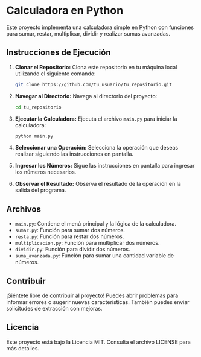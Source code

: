 # Calculadora en Python

Este proyecto implementa una calculadora simple en Python con funciones para sumar, restar, multiplicar, dividir y realizar sumas avanzadas.

## Instrucciones de Ejecución

1. **Clonar el Repositorio:** Clona este repositorio en tu máquina local utilizando el siguiente comando:

    ```bash
    git clone https://github.com/tu_usuario/tu_repositorio.git
    ```

2. **Navegar al Directorio:** Navega al directorio del proyecto:

    ```bash
    cd tu_repositorio
    ```

3. **Ejecutar la Calculadora:** Ejecuta el archivo `main.py` para iniciar la calculadora:

    ```bash
    python main.py
    ```

4. **Seleccionar una Operación:** Selecciona la operación que deseas realizar siguiendo las instrucciones en pantalla.

5. **Ingresar los Números:** Sigue las instrucciones en pantalla para ingresar los números necesarios.

6. **Observar el Resultado:** Observa el resultado de la operación en la salida del programa.

## Archivos

- `main.py`: Contiene el menú principal y la lógica de la calculadora.
- `sumar.py`: Función para sumar dos números.
- `resta.py`: Función para restar dos números.
- `multiplicacion.py`: Función para multiplicar dos números.
- `dividir.py`: Función para dividir dos números.
- `suma_avanzada.py`: Función para sumar una cantidad variable de números.

## Contribuir

¡Siéntete libre de contribuir al proyecto! Puedes abrir problemas para informar errores o sugerir nuevas características. También puedes enviar solicitudes de extracción con mejoras.

## Licencia

Este proyecto está bajo la Licencia MIT. Consulta el archivo LICENSE para más detalles.
